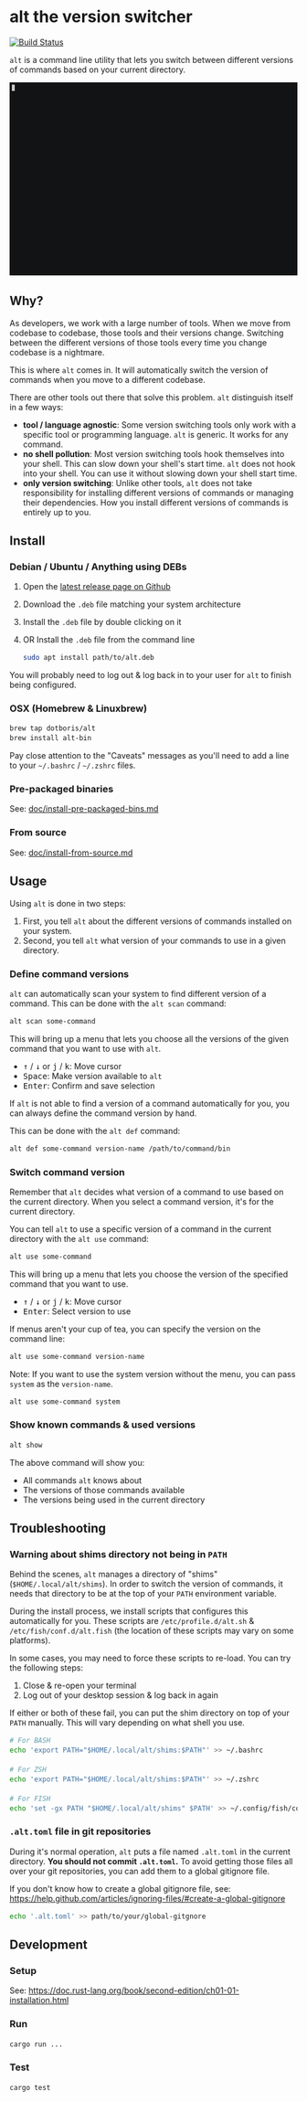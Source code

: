 # alt the version switcher

[![Build Status](https://travis-ci.org/dotboris/alt.svg?branch=master)](https://travis-ci.org/dotboris/alt)

`alt` is a command line utility that lets you switch between different versions
of commands based on your current directory.

<p align="center">
  <a href="https://asciinema.org/a/195103?autoplay=1" target="_blank">
    <img alt="Screencast demo of alt" src="demo.gif" />
  </a>
</p>

## Why?

As developers, we work with a large number of tools. When we move from codebase
to codebase, those tools and their versions change. Switching between the
different versions of those tools every time you change codebase is a nightmare.

This is where `alt` comes in. It will automatically switch the version of
commands when you move to a different codebase.

There are other tools out there that solve this problem. `alt` distinguish
itself in a few ways:

-   __tool / language agnostic__: Some version switching tools only work with a
    specific tool or programming language. `alt` is generic. It works for any
    command.
-   __no shell pollution__: Most version switching tools hook themselves into
    your shell. This can slow down your shell's start time. `alt` does not hook
    into your shell. You can use it without slowing down your shell start time.
-   __only version switching__: Unlike other tools, `alt` does not take
    responsibility for installing different versions of commands or managing
    their dependencies. How you install different versions of commands is
    entirely up to you.

## Install

### Debian / Ubuntu / Anything using DEBs

1.  Open the [latest release page on Github][latest-release]
1.  Download the `.deb` file matching your system architecture
1.  Install the `.deb` file by double clicking on it
1.  OR Install the `.deb` file from the command line

    ```sh
    sudo apt install path/to/alt.deb
    ```

You will probably need to log out & log back in to your user for `alt` to finish
being configured.

### OSX (Homebrew & Linuxbrew)

```sh
brew tap dotboris/alt
brew install alt-bin
```

Pay close attention to the "Caveats" messages as you'll need to add a line to
your `~/.bashrc` / `~/.zshrc` files.

### Pre-packaged binaries

See: [doc/install-pre-packaged-bins.md](./doc/install-pre-packaged-bins.md)

### From source

See: [doc/install-from-source.md](./doc/install-from-source.md)

## Usage

Using `alt` is done in two steps:

1.  First, you tell `alt` about the different versions of commands installed on
    your system.
1.  Second, you tell `alt` what version of your commands to use in a given
    directory.

### Define command versions

`alt` can automatically scan your system to find different version of a command.
This can be done with the `alt scan` command:

```sh
alt scan some-command
```

This will bring up a menu that lets you choose all the versions of the given
command that you want to use with `alt`.

- <kbd>↑</kbd> / <kbd>↓</kbd> or <kbd>j</kbd> / <kbd>k</kbd>: Move cursor
- <kbd>Space</kbd>: Make version available to `alt`
- <kbd>Enter</kbd>: Confirm and save selection

If `alt` is not able to find a version of a command automatically for you, you
can always define the command version by hand.

This can be done with the `alt def` command:

```sh
alt def some-command version-name /path/to/command/bin
```

### Switch command version

Remember that `alt` decides what version of a command to use based on the
current directory. When you select a command version, it's for the current
directory.

You can tell `alt` to use a specific version of a command in the current
directory with the `alt use` command:

```sh
alt use some-command
```

This will bring up a menu that lets you choose the version of the specified
command that you want to use.

- <kbd>↑</kbd> / <kbd>↓</kbd> or <kbd>j</kbd> / <kbd>k</kbd>: Move cursor
- <kbd>Enter</kbd>: Select version to use

If menus aren't your cup of tea, you can specify the version on the command
line:

```sh
alt use some-command version-name
```

Note: If you want to use the system version without the menu, you can pass
`system` as the `version-name`.

```sh
alt use some-command system
```

### Show known commands & used versions

```sh
alt show
```

The above command will show you:

- All commands `alt` knows about
- The versions of those commands available
- The versions being used in the current directory

## Troubleshooting

### Warning about shims directory not being in `PATH`

Behind the scenes, `alt` manages a directory of "shims"
(`$HOME/.local/alt/shims`). In order to switch the version of commands, it needs
that directory to be at the top of your `PATH` environment variable.

During the install process, we install scripts that configures this
automatically for you. These scripts are `/etc/profile.d/alt.sh` &
`/etc/fish/conf.d/alt.fish` (the location of these scripts may vary on some
platforms).

In some cases, you may need to force these scripts to re-load. You can try the following steps:

1.  Close & re-open your terminal
1.  Log out of your desktop session & log back in again

If either or both of these fail, you can put the shim directory on top of your
`PATH` manually. This will vary depending on what shell you use.

```sh
# For BASH
echo 'export PATH="$HOME/.local/alt/shims:$PATH"' >> ~/.bashrc

# For ZSH
echo 'export PATH="$HOME/.local/alt/shims:$PATH"' >> ~/.zshrc

# For FISH
echo 'set -gx PATH "$HOME/.local/alt/shims" $PATH' >> ~/.config/fish/config.fish
```

### `.alt.toml` file in git repositories

During it's normal operation, `alt` puts a file named `.alt.toml` in the current
directory. __You should not commit `.alt.toml`.__ To avoid getting those files
all over your git repositories, you can add them to a global gitignore file.

If you don't know how to create a global gitignore file, see:
https://help.github.com/articles/ignoring-files/#create-a-global-gitignore

```sh
echo '.alt.toml' >> path/to/your/global-gitgnore
```

## Development

### Setup

See: https://doc.rust-lang.org/book/second-edition/ch01-01-installation.html

### Run

```sh
cargo run ...
```

### Test

```sh
cargo test
```

[latest-release]: https://github.com/dotboris/alt/releases/latest
